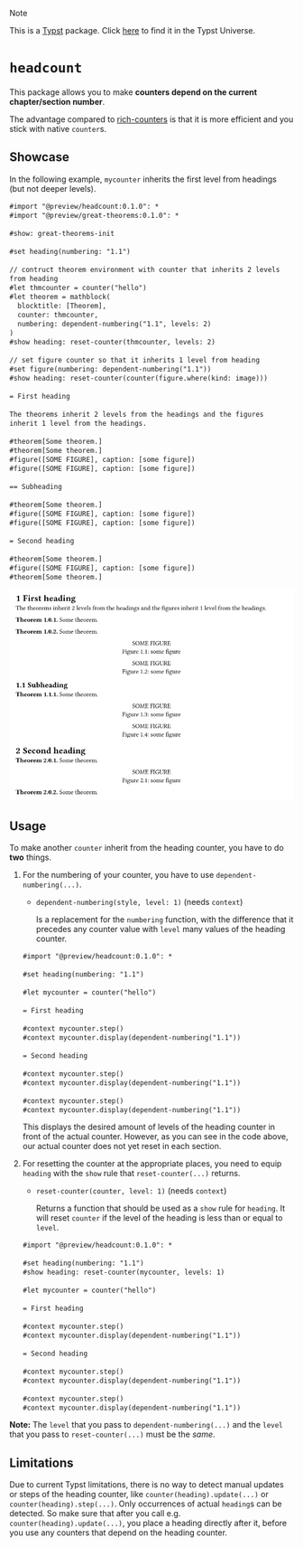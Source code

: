 > [!NOTE]
> This is a [Typst](https://typst.app/) package. Click [here](https://typst.app/universe/package/headcount/) to find it in the Typst Universe.

# `headcount`

This package allows you to make **counters depend on the current chapter/section number**.

The advantage compared to [rich-counters](https://typst.app/universe/package/rich-counters/) is that it is more efficient and you stick with native `counter`s.

## Showcase

In the following example, `mycounter` inherits the first level from headings (but not deeper levels).

```typ
#import "@preview/headcount:0.1.0": *
#import "@preview/great-theorems:0.1.0": *

#show: great-theorems-init

#set heading(numbering: "1.1")

// contruct theorem environment with counter that inherits 2 levels from heading
#let thmcounter = counter("hello")
#let theorem = mathblock(
  blocktitle: [Theorem],
  counter: thmcounter,
  numbering: dependent-numbering("1.1", levels: 2)
)
#show heading: reset-counter(thmcounter, levels: 2)

// set figure counter so that it inherits 1 level from heading
#set figure(numbering: dependent-numbering("1.1"))
#show heading: reset-counter(counter(figure.where(kind: image)))

= First heading

The theorems inherit 2 levels from the headings and the figures inherit 1 level from the headings.

#theorem[Some theorem.]
#theorem[Some theorem.]
#figure([SOME FIGURE], caption: [some figure])
#figure([SOME FIGURE], caption: [some figure])

== Subheading

#theorem[Some theorem.]
#figure([SOME FIGURE], caption: [some figure])
#figure([SOME FIGURE], caption: [some figure])

= Second heading

#theorem[Some theorem.]
#figure([SOME FIGURE], caption: [some figure])
#theorem[Some theorem.]
```
![](example.png)

## Usage

To make another `counter` inherit from the heading counter, you have to do **two** things.

1. For the numbering of your counter, you have to use `dependent-numbering(...)`.
   
   - `dependent-numbering(style, level: 1)` (needs `context`)

     Is a replacement for the `numbering` function, with the difference that it precedes any counter value with `level` many values of the heading counter.

   ```typ
   #import "@preview/headcount:0.1.0": *
   
   #set heading(numbering: "1.1")
   
   #let mycounter = counter("hello")
   
   = First heading
   
   #context mycounter.step()
   #context mycounter.display(dependent-numbering("1.1"))
   
   = Second heading
   
   #context mycounter.step()
   #context mycounter.display(dependent-numbering("1.1"))
   
   #context mycounter.step()
   #context mycounter.display(dependent-numbering("1.1"))
   ```

   This displays the desired amount of levels of the heading counter in front of the actual counter.
   However, as you can see in the code above, our actual counter does not yet reset in each section.

2. For resetting the counter at the appropriate places, you need to equip `heading` with the `show` rule that `reset-counter(...)` returns.

   - `reset-counter(counter, level: 1)` (needs `context`)

     Returns a function that should be used as a `show` rule for `heading`. It will reset `counter` if the level of the heading is less than or equal to `level`.

   ```typ
   #import "@preview/headcount:0.1.0": *
   
   #set heading(numbering: "1.1")
   #show heading: reset-counter(mycounter, levels: 1)
   
   #let mycounter = counter("hello")
   
   = First heading
   
   #context mycounter.step()
   #context mycounter.display(dependent-numbering("1.1"))
   
   = Second heading
   
   #context mycounter.step()
   #context mycounter.display(dependent-numbering("1.1"))
   
   #context mycounter.step()
   #context mycounter.display(dependent-numbering("1.1"))
   ```

**Note:** The `level` that you pass to `dependent-numbering(...)` and the `level` that you pass to `reset-counter(...)` must be the _same_.

## Limitations

Due to current Typst limitations, there is no way to detect manual updates or steps of the heading counter, like `counter(heading).update(...)` or `counter(heading).step(...)`.
Only occurrences of actual `heading`s can be detected.
So make sure that after you call e.g. `counter(heading).update(...)`, you place a heading directly after it, before you use any counters that depend on the heading counter.
